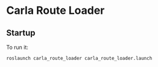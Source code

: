 # Carla Route Loader

## Startup

To run it:

```
roslaunch carla_route_loader carla_route_loader.launch
```
